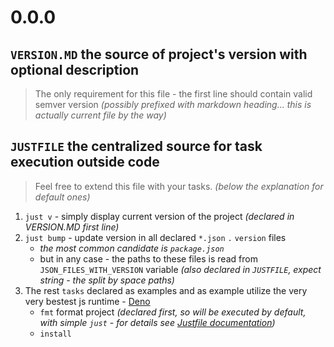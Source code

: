 # 0.0.0

## `VERSION.MD` the source of project's version with optional description

> The only requirement for this file - the first line should contain valid
> semver version _(possibly prefixed with markdown heading... this is actually
> current file by the way)_

## `JUSTFILE` the centralized source for task execution outside code

> Feel free to extend this file with your tasks. _(below the explanation for
> default ones)_

1. `just v` - simply display current version of the project _(declared in
   VERSION.MD first line)_
2. `just bump` - update version in all declared `*.json` `.` `version` files
   - _the most common candidate is `package.json`_
   - but in any case - the paths to these files is read from
     `JSON_FILES_WITH_VERSION` variable _(also declared in `JUSTFILE`, expect
     string - the split by space paths)_
3. The rest `tasks` declared as examples and as example utilize the very very
   bestest js runtime - [Deno](https://deno.com)
   - `fmt` format project _(declared first, so will be executed by default, with
     simple `just` - for details see
     [Justfile documentation](https://just.systems/man/en/))_
   - `install`
